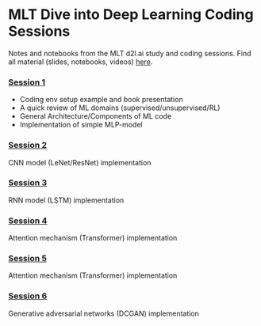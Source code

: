 # MLT Dive into Deep Learning Coding Sessions

Notes and notebooks from the MLT d2l.ai study and coding sessions.
Find all material (slides, notebooks, videos) [here](https://github.com/Machine-Learning-Tokyo/d2l.ai).

### [Session 1](http://d2l.ai/chapter_multilayer-perceptrons/mlp.html)
- Coding env setup example and book presentation
- A quick review of ML domains (supervised/unsupervised/RL)
- General Architecture/Components of ML code
- Implementation of simple MLP-model

### [Session 2](http://d2l.ai/chapter_convolutional-modern/resnet.html)
CNN model (LeNet/ResNet) implementation

### [Session 3](http://d2l.ai/chapter_recurrent-modern/lstm.html)
RNN model (LSTM) implementation

### [Session 4](http://d2l.ai/chapter_attention-mechanisms/index.html)
Attention mechanism (Transformer) implementation

### [Session 5](http://d2l.ai/chapter_attention-mechanisms/index.html)
Attention mechanism (Transformer) implementation

### [Session 6](http://d2l.ai/chapter_generative-adversarial-networks/dcgan.html)
Generative adversarial networks (DCGAN) implementation
